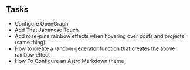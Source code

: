 ## Tasks

-   Configure OpenGraph
-   Add That Japanese Touch
-   Add rose-pine rainbow effects when hovering over posts and projects (same thing)
-   How to create a random generator function that creates the above rainbow effect
-   How To Configure an Astro Markdown theme
